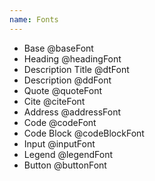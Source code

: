 ```yaml
---
name: Fonts
---
```


<ul class="unstyled">
	<li class="font --base">Base <span>@baseFont</span></li>
	<li class="font --heading">Heading <span>@headingFont</span></li>
	<li class="font --description-title">Description Title <span>@dtFont</span></li>
	<li class="font --description">Description <span>@ddFont</span></li>
	<li class="font --quote">Quote <span>@quoteFont</span></li>
	<li class="font --cite">Cite <span>@citeFont</span></li>
	<li class="font --address">Address <span>@addressFont</span></li>
	<li class="font --code">Code <span>@codeFont</span></li>
	<li class="font --code-block">Code Block <span>@codeBlockFont</span></li>
	<li class="font --input">Input <span>@inputFont</span></li>
	<li class="font --legend">Legend <span>@legendFont</span></li>
	<li class="font --button">Button <span>@buttonFont</span></li>
</ul>